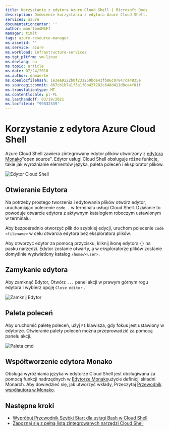 ```yaml
---
title: Korzystanie z edytora Azure Cloud Shell | Microsoft Docs
description: Omówienie korzystania z edytora Azure Cloud Shell.
services: azure
documentationcenter: ''
author: maertendMSFT
manager: timlt
tags: azure-resource-manager
ms.assetid: ''
ms.service: azure
ms.workload: infrastructure-services
ms.tgt_pltfrm: vm-linux
ms.devlang: na
ms.topic: article
ms.date: 07/24/2018
ms.author: damaerte
ms.openlocfilehash: 1e3ea9222b0f231250bde43fb86c07847ca4835e
ms.sourcegitcommit: 867cb1b7a1f3a1f0b427282c648d411d0ca4f81f
ms.translationtype: MT
ms.contentlocale: pl-PL
ms.lasthandoff: 03/19/2021
ms.locfileid: "99832339"
---
```

# <a name="using-the-azure-cloud-shell-editor"></a>Korzystanie z edytora Azure Cloud Shell

Azure Cloud Shell zawiera zintegrowany edytor plików utworzony z [edytora Monako](https://github.com/Microsoft/monaco-editor)"open source". Edytor usługi Cloud Shell obsługuje różne funkcje, takie jak wyróżnianie elementów języka, paleta poleceń i eksplorator plików.

![Edytor Cloud Shell](media/using-cloud-shell-editor/open-editor.png)

## <a name="opening-the-editor"></a>Otwieranie Edytora

Na potrzeby prostego tworzenia i edytowania plików otwórz edytor, uruchamiając polecenie `code .` w terminalu usługi Cloud Shell. Działanie to powoduje otwarcie edytora z aktywnym katalogiem roboczym ustawionym w terminalu.

Aby bezpośrednio otworzyć plik do szybkiej edycji, uruchom polecenie `code <filename>` w celu otwarcia edytora bez eksploratora plików.

Aby otworzyć edytor za pomocą przycisku, kliknij ikonę edytora `{}` na pasku narzędzi. Edytor zostanie otwarty, a w eksploratorze plików zostanie domyślnie wyświetlony katalog `/home/<user>`.

## <a name="closing-the-editor"></a>Zamykanie edytora

Aby zamknąć Edytor, Otwórz `...` panel akcji w prawym górnym rogu edytora i wybierz opcję `Close editor` .

![Zamknij Edytor](media/using-cloud-shell-editor/close-editor.png)

## <a name="command-palette"></a>Paleta poleceń

Aby uruchomić paletę poleceń, użyj `F1` klawisza, gdy fokus jest ustawiony w edytorze. Otwieranie palety poleceń można przeprowadzić za pomocą panelu akcji.

![Paleta cmd](media/using-cloud-shell-editor/cmd-palette.png)

## <a name="contributing-to-the-monaco-editor"></a>Współtworzenie edytora Monako

Obsługa wyróżniania języka w edytorze Cloud Shell jest obsługiwana za pomocą funkcji nadrzędnych w [Edytorze Monako](https://github.com/Microsoft/monaco-editor)użycie definicji składni Monarch. Aby dowiedzieć się, jak utworzyć wkłady, Przeczytaj [Przewodnik współautora w Monako](https://github.com/Microsoft/monaco-editor/blob/master/CONTRIBUTING.md).

## <a name="next-steps"></a>Następne kroki

- [Wypróbuj Przewodnik Szybki Start dla usługi Bash w Cloud Shell](quickstart.md)
- [Zapoznaj się z pełną listą zintegrowanych narzędzi Cloud Shell](features.md)
